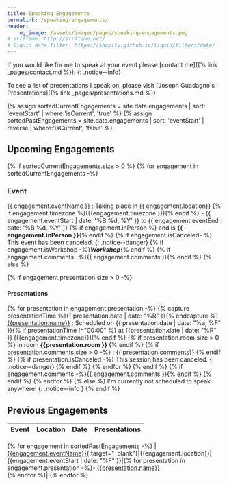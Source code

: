 ```yaml
---
title: Speaking Engagements
permalink: /speaking-engagements/
header:
    og_image: /assets/images/pages/speaking-engagements.png
# strfTime: http://strftime.net/
# liquid date filter: https://shopify.github.io/liquid/filters/date/
---
```

If you would like for me to speak at your event please [contact me]({% link _pages/contact.md %}).
{: .notice--info}

To see a list of presentations I speak on, please visit [Joseph Guadagno's Presentations]({% link _pages/presentations.md %})

{% assign sortedCurrentEngagements = site.data.engagements | sort: 'eventStart' | where:'isCurrent', 'true' %}
{% assign sortedPastEngagements = site.data.engagements | sort: 'eventStart' | reverse | where:'isCurrent', 'false' %}

## Upcoming Engagements

{% if sortedCurrentEngagements.size > 0 %}
{% for engagement in sortedCurrentEngagements -%}

### Event

[{{ engagement.eventName }}]({{engagement.eventUrl}})
: Taking place in {{ engagement.location}} {% if engagement.timezone %}({{engagement.timezone }}){% endif %} - {{ engagement.eventStart | date: '%B %d, %Y' }} to {{ engagement.eventEnd | date: '%B %d, %Y' }} {% if engagement.inPerson %} and is **{{ engagement.inPerson }}**{% endif %}
{% if engagement.isCanceled- %}
This event has been canceled.
{: .notice--danger}
{% if engagement.isWorkshop -%}***Workshop***{% endif %}
{% if engagement.comments -%}{{ engagement.comments }}{% endif %}
{% else %}

{% if engagement.presentation.size > 0 -%}

#### Presentations

{% for presentation in engagement.presentation -%}
{% capture presentationTime %}{{ presentation.date | date: "%R" }}{% endcapture %}
[{{presentation.name}}]({{presentation.url}})
: Scheduled on {{ presentation.date | date: "%a, %F" }}{% if presentationTime !="00:00" %} at {{presentation.date | date: "%R" }} ({{engagement.timezone}}){% endif %} {% if presentation.room.size > 0 %} in room **{{presentation.room }}** {% endif %}
{% if presentation.comments.size > 0 -%}
:  {{ presentation.comments}}
{% endif %}
{% if presentation.isCanceled -%}
This session has been canceled.
{: .notice--danger}
{% endif %}
{% endfor %}
{% endif %}
{% if engagement.comments -%}{{ engagement.comments }}{% endif %}
{% endif %}
{% endfor %}
{% else %}
I'm currently not scheduled to speak anywhere!
{: .notice--info }
{% endif %}

## Previous Engagements

|Event|Location|Date|Presentations|
|--- |--- |--- |--- |
{% for engagement in sortedPastEngagements -%}
|[{{engagement.eventName}}]({{engagement.eventUrl}}){:target="_blank"}|{{engagement.location}}|{{engagement.eventStart | date: "%F" }}|{% for presentation in engagement.presentation -%}- [{{presentation.name}}]({{presentation.url}})<br />{% endfor %}|
{% endfor %}
